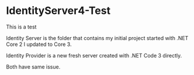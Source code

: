 # IdentityServer4-Test
This is a test

Identity Server is the folder that contains my initial project started with .NET Core 2 I updated to Core 3.

Identity Provider is a new fresh server created with .NET Code 3 directly.


Both have same issue.

